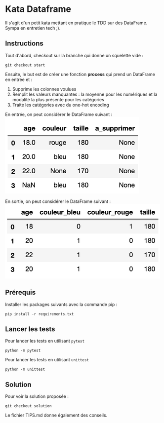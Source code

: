 # Kata Dataframe
Il s'agit d'un petit kata mettant en pratique le TDD sur des DataFrame. Sympa en entretien tech ;).

## Instructions
Tout d'abord, checkout sur la branche qui donne un squelette vide :
```
git checkout start
```
Ensuite, le but est de créer une fonction __process__ qui prend un DataFrame en entrée et :
1. Supprime les colonnes voulues
2. Remplit les valeurs manquantes : la moyenne pour les numériques et la modalité la plus présente pour les catégories
3. Traite les catégories avec du one-hot encoding

En entrée, on peut considérer le DataFrame suivant : 
![dataframe_entree](images/dataframe_entree.png)

En sortie, on peut considérer le DataFrame suivant : 
![dataframe_sortie](images/dataframe_sortie.png)

## Prérequis

Installer les packages suivants avec la commande pip :

```
pip install -r requirements.txt
```

## Lancer les tests 

Pour lancer les tests en utilisant `pytest`

```
python -m pytest
```

Pour lancer les tests en utilisant `unittest`

```
python -m unittest
```

## Solution
Pour voir la solution proposée : 
```
git checkout solution
```
Le fichier TIPS.md donne également des conseils.